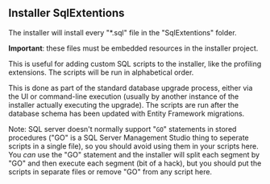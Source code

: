 ﻿## Installer SqlExtentions
The installer will install every "*.sql" file in the "SqlExtentions" folder. 

**Important**: these files must be embedded resources in the installer project.

This is useful for adding custom SQL scripts to the installer, like the profiling extensions. The scripts will be run in alphabetical order.

This is done as part of the standard database upgrade process, either via the UI or command-line execution (usually by another instance of the installer actually executing the upgrade). 
The scripts are run after the database schema has been updated with Entity Framework migrations.

Note: SQL server doesn't normally support "```GO```" statements in stored procedures ("GO" is a SQL Server Management Studio thing to seperate scripts in a single file), so you should avoid using them in your scripts here. 
You *can* use the "GO" statement and the installer will split each segment by "GO" and then execute each segment (bit of a hack), but you should put the scripts in separate files or remove "GO" from any script here.

